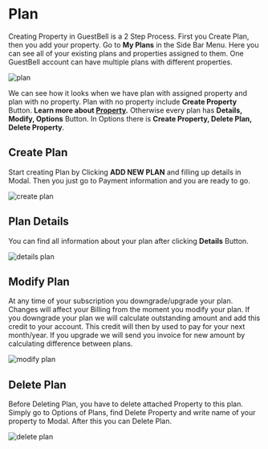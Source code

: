 # Plan

Creating Property in GuestBell is a 2 Step Process. First you Create Plan, then you add your property. Go to **My Plans** in the Side Bar Menu. Here you can see all of your existing plans and properties assigned to them. One GuestBell account can have multiple plans with different properties. 

![plan](https://static.guestbell.com/img/docs/plan/planMy.jpg)

We can see how it looks when we have plan with assigned property and plan with no property. Plan with no property include **Create Property** Button. **Learn more about [Property](property.md).** Otherwise every plan has **Details, Modify, Options** Button. In Options there is **Create Property, Delete Plan, Delete Property**.

## Create Plan

Start creating Plan by Clicking **ADD NEW PLAN** and filling up details in Modal. Then you just go to Payment information and you are ready to go. 

![create plan](https://static.guestbell.com/img/docs/plan/planCreate.jpg)

## Plan Details

You can find all information about your plan after clicking **Details** Button.

![details plan](https://static.guestbell.com/img/docs/plan/planDetails.jpg)

## Modify Plan

At any time of your subscription you downgrade/upgrade your plan. Changes will affect your Billing from the moment you modify your plan. If you downgrade your plan we will calculate outstanding amount and add this credit to your account. This credit will then by used to pay for your next month/year.  If you upgrade we will send you invoice for new amount by calculating difference between plans.

![modify plan](https://static.guestbell.com/img/docs/plan/planModify.jpg)

## Delete Plan

Before Deleting Plan, you have to delete attached Property to this plan. Simply go to Options of Plans, find Delete Property and write name of your property to Modal. After this you can Delete Plan.

![delete plan](https://static.guestbell.com/img/docs/plan/planDelete.jpg)
